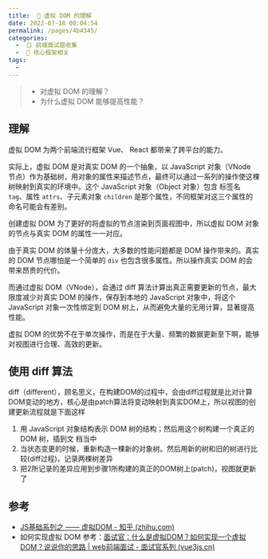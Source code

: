 ```yaml
---
title:  🍎 虚拟 DOM 的理解
date: 2022-07-18 00:04:54
permalink: /pages/4b4345/
categories:
  -  🪞 前端面试题收集
  -  🌠 核心框架相关
tags:
  - 
---
```

> + 对虚拟 DOM 的理解？
> + 为什么虚拟 DOM 能够提高性能？



## 理解

虚拟 DOM 为两个前端流行框架 Vue、 React 都带来了跨平台的能力。

实际上，虚拟 DOM 是对真实 DOM 的一个抽象，以 JavaScript 对象（VNode 节点）作为基础树，用对象的属性来描述节点，最终可以通过一系列的操作使这棵树映射到真实的环境中。这个 JavaScript 对象（Object 对象）包含 标签名 `tag`、属性 `attrs`、子元素对象 `children` 是那个属性，不同框架对这三个属性的命名可能会有差别。

创建虚拟 DOM 为了更好的将虚拟的节点渲染到页面视图中，所以虚拟 DOM 对象的节点与真实 DOM 的属性一一对应。



由于真实 DOM 的体量十分庞大，大多数的性能问题都是 DOM 操作带来的。真实的 DOM 节点哪怕是一个简单的 `div` 也包含很多属性。所以操作真实 DOM 的会带来昂贵的代价。

而通过虚拟 DOM（VNode），会通过 diff 算法计算出真正需要更新的节点，最大限度减少对真实 DOM 的操作，保存到本地的 JavaScript 对象中，将这个 JavaScript 对象一次性绑定到 DOM 树上，从而避免大量的无用计算，显著提高性能。

虚拟 DOM 的优势不在于单次操作，而是在于大量、频繁的数据更新至下啊，能够对视图进行合理、高效的更新。



## 使用 diff 算法

diff（different），顾名思义，在构建DOM的过程中，会由diff过程就是比对计算DOM变动的地方，核心是由patch算法将变动映射到真实DOM上，所以视图的创建更新流程就是下面这样 

1. 用 JavaScript 对象结构表示 DOM 树的结构；然后用这个树构建一个真正的 DOM 树，插到文 档当中 
2. 当状态变更的时候，重新构造一棵新的对象树。然后用新的树和旧的树进行比较(diff过程)，记录两棵树差异 
3. 把2所记录的差异应用到步骤1所构建的真正的DOM树上(patch)，视图就更新了



## 参考

+  [JS基础系列之 —— 虚拟DOM - 知乎 (zhihu.com)](https://zhuanlan.zhihu.com/p/407493321)
+ 如何实现虚拟 DOM 参考：[面试官：什么是虚拟DOM？如何实现一个虚拟DOM？说说你的思路 | web前端面试 - 面试官系列 (vue3js.cn)](https://vue3js.cn/interview/vue/vnode.html#三、如何实现虚拟dom)